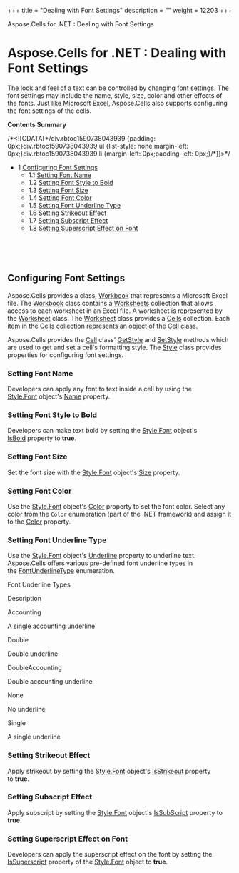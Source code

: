 +++
title = "Dealing with Font Settings" 
description = "" 
weight = 12203 
+++

Aspose.Cells for .NET : Dealing with Font Settings  

# Aspose.Cells for .NET : Dealing with Font Settings


The look and feel of a text can be controlled by changing font settings. The font settings may include the name, style, size, color and other effects of the fonts. Just like Microsoft Excel, Aspose.Cells also supports configuring the font settings of the cells.

**Contents Summary**

/\*<!\[CDATA\[\*/div.rbtoc1590738043939 {padding: 0px;}div.rbtoc1590738043939 ul {list-style: none;margin-left: 0px;}div.rbtoc1590738043939 li {margin-left: 0px;padding-left: 0px;}/\*\]\]>\*/

*   1 [Configuring Font Settings](#DealingwithFontSettings-ConfiguringFontSettings)
    *   1.1 [Setting Font Name](#DealingwithFontSettings-SettingFontName)
    *   1.2 [Setting Font Style to Bold](#DealingwithFontSettings-SettingFontStyletoBold)
    *   1.3 [Setting Font Size](#DealingwithFontSettings-SettingFontSize)
    *   1.4 [Setting Font Color](#DealingwithFontSettings-SettingFontColor)
    *   1.5 [Setting Font Underline Type](#DealingwithFontSettings-SettingFontUnderlineType)
    *   1.6 [Setting Strikeout Effect](#DealingwithFontSettings-SettingStrikeoutEffect)
    *   1.7 [Setting Subscript Effect](#DealingwithFontSettings-SettingSubscriptEffect)
    *   1.8 [Setting Superscript Effect on Font](#DealingwithFontSettings-SettingSuperscriptEffectonFont)

 

 

## Configuring Font Settings

Aspose.Cells provides a class, [Workbook](https://apireference.aspose.com/net/cells/aspose.cells/workbook) that represents a Microsoft Excel file. The [Workbook](https://apireference.aspose.com/net/cells/aspose.cells/workbook) class contains a [Worksheets](https://apireference.aspose.com/net/cells/aspose.cells/workbook/properties/worksheets) collection that allows access to each worksheet in an Excel file. A worksheet is represented by the [Worksheet](https://apireference.aspose.com/net/cells/aspose.cells/worksheet) class. The [Worksheet](https://apireference.aspose.com/net/cells/aspose.cells/worksheet) class provides a [Cells](https://apireference.aspose.com/net/cells/aspose.cells/worksheet/properties/cells) collection. Each item in the [Cells](https://apireference.aspose.com/net/cells/aspose.cells/worksheet/properties/cells) collection represents an object of the [Cell](https://apireference.aspose.com/net/cells/aspose.cells/cell) class.

Aspose.Cells provides the [Cell](https://apireference.aspose.com/net/cells/aspose.cells/cell) class' [GetStyle](https://apireference.aspose.com/net/cells/aspose.cells/cell/methods/getstyle) and [SetStyle](https://apireference.aspose.com/net/cells/aspose.cells/cell/methods/setstyle) methods which are used to get and set a cell's formatting style. The [Style](https://apireference.aspose.com/net/cells/aspose.cells/style) class provides properties for configuring font settings.

### Setting Font Name

Developers can apply any font to text inside a cell by using the [Style.Font](https://apireference.aspose.com/net/cells/aspose.cells/style/properties/font) object's [Name](https://apireference.aspose.com/net/cells/aspose.cells/font/properties/name) property.

### Setting Font Style to Bold

Developers can make text bold by setting the [Style.Font](https://apireference.aspose.com/net/cells/aspose.cells/style/properties/font) object's [IsBold](https://apireference.aspose.com/net/cells/aspose.cells/font/properties/isbold) property to **true**.

### Setting Font Size

Set the font size with the [Style.Font](https://apireference.aspose.com/net/cells/aspose.cells/style/properties/font) object's [Size](https://apireference.aspose.com/net/cells/aspose.cells/font/properties/size) property.

### Setting Font Color

Use the [Style.Font](https://apireference.aspose.com/net/cells/aspose.cells/style/properties/font) object's [Color](https://apireference.aspose.com/net/cells/aspose.cells/font/properties/color) property to set the font color. Select any color from the `Color` enumeration (part of the .NET framework) and assign it to the [Color](https://apireference.aspose.com/net/cells/aspose.cells/font/properties/color) property.

### Setting Font Underline Type

Use the [Style.Font](https://apireference.aspose.com/net/cells/aspose.cells/style/properties/font) object's [Underline](https://apireference.aspose.com/net/cells/aspose.cells/font/properties/underline) property to underline text. Aspose.Cells offers various pre-defined font underline types in the [FontUnderlineType](https://apireference.aspose.com/net/cells/aspose.cells/fontunderlinetype) enumeration.

Font Underline Types

Description

Accounting

A single accounting underline

Double

Double underline

DoubleAccounting

Double accounting underline

None

No underline

Single

A single underline

### Setting Strikeout Effect

Apply strikeout by setting the [Style.Font](https://apireference.aspose.com/net/cells/aspose.cells/style/properties/font) object's [IsStrikeout](https://apireference.aspose.com/net/cells/aspose.cells/font/properties/isstrikeout) property to **true**.

### Setting Subscript Effect

Apply subscript by setting the [Style.Font](https://apireference.aspose.com/net/cells/aspose.cells/style/properties/font) object's [IsSubScript](https://apireference.aspose.com/net/cells/aspose.cells/font/properties/issubscript) property to **true**.

### Setting Superscript Effect on Font

Developers can apply the superscript effect on the font by setting the [IsSuperscript](https://apireference.aspose.com/net/cells/aspose.cells/font/properties/issuperscript)  property of the [Style.Font](https://apireference.aspose.com/net/cells/aspose.cells/style/properties/font) object to **true**.

